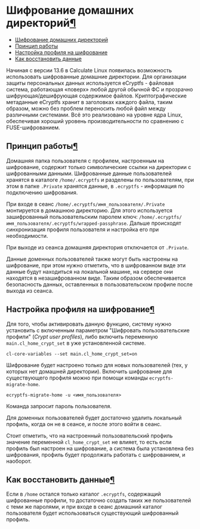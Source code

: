 # Шифрование домашних директорий[¶](#Шифрование-домашних-директорий)

* [Шифрование домашних директорий](#Шифрование-домашних-директорий)
* [Принцип работы](#Принцип-работы)
* [Настройка профиля на шифрование](#Настройка-профиля-на-шифрование)
* [Как восстановить данные](#Как-восстановить-данные)

Начиная с версии 13.6 в Calculate Linux появилась возможность использовать шифрованные домашние директории. Для организации защиты персональных данных используется eCryptfs - файловая система, работающая «поверх» любой другой обычной ФС и прозрачно шифрующая/дешифрующая содержимое файлов. Криптографические метаданные eCryptfs хранит в заголовках каждого файла, таким образом, можно без проблем переносить любой файл между различными системами. Всё это реализовано на уровне ядра Linux, обеспечивая хороший уровень производительности по сравнению с FUSE-шифрованием.

## Принцип работы[¶](#Принцип-работы)

Домашняя папка пользователя с профилем, настроенным на шифрование, содержит только символические ссылки на директории с шифрованными данными. Шифрованные данные пользователей хранятся в каталоге `/home/.ecryptfs` и разделены по пользователям, при этом в папке `.Private` хранятся данные, в `.ecryptfs` - информация по подключению шифрования.

При входе в сеанс `/home/.ecryptfs/имя_пользователя/.Private` монтируется в домашнюю директорию. Для этого используется зашифрованный пользовательским паролем ключ: `/home/.ecryptfs/имя_пользователя/.ecryptfs/wrapped-passphrase`. Дальше происходят синхронизация профиля пользователя и настройка его при необходимости.

При выходе из сеанса домашняя директория отключается от `.Private`.

Данные доменных пользователей также могут быть настроены на шифрование, при этом нужно отметить, что в шифрованном виде эти данные будут находиться на локальной машине, на сервере они находятся в незашифрованном виде. Таким образом обеспечивается безопасность данных, оставленных в пользовательском профиле после выхода из сеанса.

## Настройка профиля на шифрование[¶](#Настройка-профиля-на-шифрование)

Для того, чтобы активировать данную функцию, систему нужно установить с включенным параметром "Шифровать пользовательские профили" (_Crypt user profiles_), либо включить переменную `main.cl_home_crypt_set` в уже установленной системе.

    
    cl-core-variables --set main.cl_home_crypt_set=on
    

Шифрование будет настроено только для новых пользователей (тех, у которых нет домашней директории). Включить шифрование для существующего профиля можно при помощи команды `ecryptfs-migrate-home`.

    
    ecryptfs-migrate-home -u <имя_пользователя>
    

Команда запросит пароль пользователя.

Для доменных пользователей будет достаточно удалить локальный профиль, когда он не в сеансе, и после этого войти в сеанс.

Стоит отметить, что на настроенный пользовательский профиль значение переменной `cl_home_crypt_set` не влияет, то есть если профиль был настроен на шифрование, а система была установлена без шифрования, профиль будет продолжать работать с шифрованием, и наоборот.

## Как восстановить данные[¶](#Как-восстановить-данные)

Если в `/home` остался только каталог `.ecryptfs`, содержащий шифрованные профили, то достаточно создать таких же пользователей с теми же паролями, и при входе в сеанс домашний каталог пользователя будет использоваться существующий шифрованный профиль.